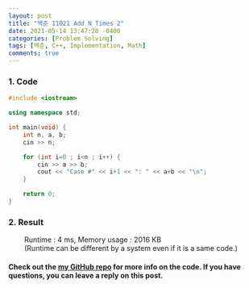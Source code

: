 ```yaml
---
layout: post
title: "백준 11021 Add N Times 2"
date: 2021-05-14 13:47:28 -0400
categories: [Problem Solving]
tags: [백준, C++, Implementation, Math]
comments: true
---
```


### 1. Code
```cpp
#include <iostream>

using namespace std;

int main(void) {
    int n, a, b;
    cin >> n;

    for (int i=0 ; i<n ; i++) {
        cin >> a >> b;
        cout << "Case #" << i+1 << ": " << a+b << "\n";
    }

    return 0;
}
```

### 2. Result
&nbsp;&nbsp;&nbsp;&nbsp;&nbsp;&nbsp;&nbsp;&nbsp;Runtime : 4 ms, Memory usage : 2016 KB  
&nbsp;&nbsp;&nbsp;&nbsp;&nbsp;&nbsp;&nbsp;&nbsp;(Runtime can be different by a system even if it is a same code.)

#### Check out the [my GitHub repo][hyuk-gh] for more info on the code. If you have questions, you can leave a reply on this post.
[hyuk-gh]: https://github.com/dlgur1994/StudyAlgorithms
